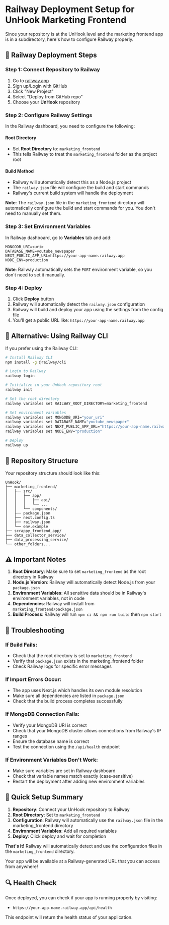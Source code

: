 # Railway Deployment Setup for UnHook Marketing Frontend

Since your repository is at the UnHook level and the marketing frontend app is in a subdirectory, here's how to configure Railway properly.

## 🚀 Railway Deployment Steps

### Step 1: Connect Repository to Railway

1. Go to [railway.app](https://railway.app)
2. Sign up/Login with GitHub
3. Click "New Project"
4. Select "Deploy from GitHub repo"
5. Choose your **UnHook** repository

### Step 2: Configure Railway Settings

In the Railway dashboard, you need to configure the following:

#### **Root Directory**

- Set **Root Directory** to: `marketing_frontend`
- This tells Railway to treat the `marketing_frontend` folder as the project root

#### **Build Method**

- Railway will automatically detect this as a Node.js project
- The `railway.json` file will configure the build and start commands
- Railway's current build system will handle the deployment

**Note**: The `railway.json` file in the `marketing_frontend` directory will automatically configure the build and start commands for you. You don't need to manually set them.

### Step 3: Set Environment Variables

In Railway dashboard, go to **Variables** tab and add:

```
MONGODB_URI=<uri>
DATABASE_NAME=youtube_newspaper
NEXT_PUBLIC_APP_URL=https://your-app-name.railway.app
NODE_ENV=production
```

**Note**: Railway automatically sets the `PORT` environment variable, so you don't need to set it manually.

### Step 4: Deploy

1. Click **Deploy** button
2. Railway will automatically detect the `railway.json` configuration
3. Railway will build and deploy your app using the settings from the config file
4. You'll get a public URL like: `https://your-app-name.railway.app`

## 🔧 Alternative: Using Railway CLI

If you prefer using the Railway CLI:

```bash
# Install Railway CLI
npm install -g @railway/cli

# Login to Railway
railway login

# Initialize in your UnHook repository root
railway init

# Set the root directory
railway variables set RAILWAY_ROOT_DIRECTORY=marketing_frontend

# Set environment variables
railway variables set MONGODB_URI="your_uri"
railway variables set DATABASE_NAME="youtube_newspaper"
railway variables set NEXT_PUBLIC_APP_URL="https://your-app-name.railway.app"
railway variables set NODE_ENV="production"

# Deploy
railway up
```

## 📁 Repository Structure

Your repository structure should look like this:

```
UnHook/
├── marketing_frontend/
│   ├── src/
│   │   ├── app/
│   │   │   ├── api/
│   │   │   └── ...
│   │   └── components/
│   ├── package.json
│   ├── next.config.ts
│   ├── railway.json
│   └── env.example
├── scrappy_frontend_app/
├── data_collector_service/
├── data_processing_service/
└── other_folders...
```

## ⚠️ Important Notes

1. **Root Directory**: Make sure to set `marketing_frontend` as the root directory in Railway
2. **Node.js Version**: Railway will automatically detect Node.js from your `package.json`
3. **Environment Variables**: All sensitive data should be in Railway's environment variables, not in code
4. **Dependencies**: Railway will install from `marketing_frontend/package.json`
5. **Build Process**: Railway will run `npm ci && npm run build` then `npm start`

## 🐛 Troubleshooting

### If Build Fails:

- Check that the root directory is set to `marketing_frontend`
- Verify that `package.json` exists in the marketing_frontend folder
- Check Railway logs for specific error messages

### If Import Errors Occur:

- The app uses Next.js which handles its own module resolution
- Make sure all dependencies are listed in `package.json`
- Check that the build process completes successfully

### If MongoDB Connection Fails:

- Verify your MongoDB URI is correct
- Check that your MongoDB cluster allows connections from Railway's IP ranges
- Ensure the database name is correct
- Test the connection using the `/api/health` endpoint

### If Environment Variables Don't Work:

- Make sure variables are set in Railway dashboard
- Check that variable names match exactly (case-sensitive)
- Restart the deployment after adding new environment variables

## 🎯 Quick Setup Summary

1. **Repository**: Connect your UnHook repository to Railway
2. **Root Directory**: Set to `marketing_frontend`
3. **Configuration**: Railway will automatically use the `railway.json` file in the marketing_frontend directory
4. **Environment Variables**: Add all required variables
5. **Deploy**: Click deploy and wait for completion

**That's it!** Railway will automatically detect and use the configuration files in the `marketing_frontend` directory.

Your app will be available at a Railway-generated URL that you can access from anywhere!

## 🔍 Health Check

Once deployed, you can check if your app is running properly by visiting:

- `https://your-app-name.railway.app/api/health`

This endpoint will return the health status of your application.
